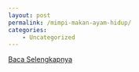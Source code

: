 ```yaml
---
layout: post
permalink: /mimpi-makan-ayam-hidup/
categories:
    - Uncategorized
---
```


[Baca Selengkapnya](/03)